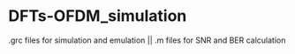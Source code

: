 # DFTs-OFDM_simulation
.grc files for simulation and emulation || .m files for SNR and BER calculation

